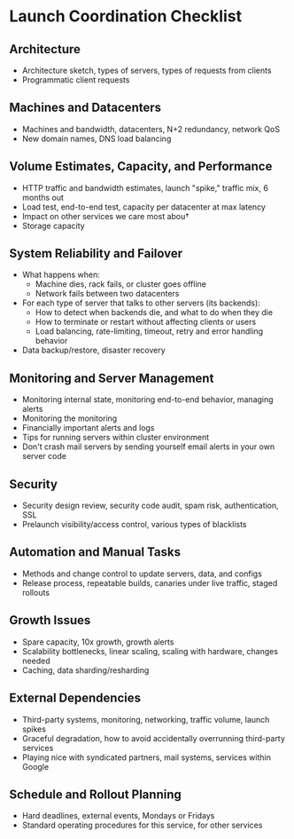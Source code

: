 # Launch Coordination Checklist

## Architecture

* Architecture sketch, types of servers, types of requests from clients
* Programmatic client requests

## Machines and Datacenters

* Machines and bandwidth, datacenters, N+2 redundancy, network QoS
* New domain names, DNS load balancing

## Volume Estimates, Capacity, and Performance

* HTTP traffic and bandwidth estimates, launch "spike," traffic mix, 6 months out
* Load test, end-to-end test, capacity per datacenter at max latency
* Impact on other services we care most abou†
* Storage capacity

## System Reliability and Failover

* What happens when:
  * Machine dies, rack fails, or cluster goes offline
  * Network fails between two datacenters
* For each type of server that talks to other servers (its backends):
  * How to detect when backends die, and what to do when they die
  * How to terminate or restart without affecting clients or users
  * Load balancing, rate-limiting, timeout, retry and error handling behavior
* Data backup/restore, disaster recovery

## Monitoring and Server Management

* Monitoring internal state, monitoring end-to-end behavior, managing alerts
* Monitoring the monitoring
* Financially important alerts and logs
* Tips for running servers within cluster environment
* Don't crash mail servers by sending yourself email alerts in your own server code

## Security

* Security design review, security code audit, spam risk, authentication, SSL
* Prelaunch visibility/access control, various types of blacklists

## Automation and Manual Tasks

* Methods and change control to update servers, data, and configs
* Release process, repeatable builds, canaries under live traffic, staged rollouts

## Growth Issues

* Spare capacity, 10x growth, growth alerts
* Scalability bottlenecks, linear scaling, scaling with hardware, changes needed
* Caching, data sharding/resharding

## External Dependencies

* Third-party systems, monitoring, networking, traffic volume, launch spikes
* Graceful degradation, how to avoid accidentally overrunning third-party services
* Playing nice with syndicated partners, mail systems, services within Google

## Schedule and Rollout Planning

* Hard deadlines, external events, Mondays or Fridays
* Standard operating procedures for this service, for other services